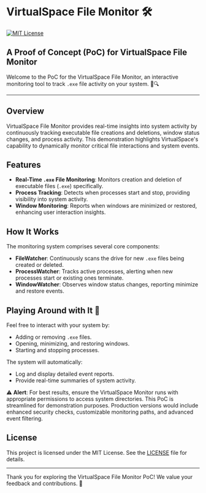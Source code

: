 # VirtualSpace File Monitor 🛠️

[![MIT License](https://img.shields.io/badge/License-MIT-yellow.svg)](LICENSE)

## A Proof of Concept (PoC) for VirtualSpace File Monitor

Welcome to the PoC for the VirtualSpace File Monitor, an interactive monitoring tool to track `.exe` file activity on your system. 📁🔍

---

## Overview

VirtualSpace File Monitor provides real-time insights into system activity by continuously tracking executable file creations and deletions, window status changes, and process activity. This demonstration highlights VirtualSpace's capability to dynamically monitor critical file interactions and system events.

## Features

* **Real-Time `.exe` File Monitoring**: Monitors creation and deletion of executable files (`.exe`) specifically.
* **Process Tracking**: Detects when processes start and stop, providing visibility into system activity.
* **Window Monitoring**: Reports when windows are minimized or restored, enhancing user interaction insights.

## How It Works

The monitoring system comprises several core components:

* **FileWatcher**: Continuously scans the drive for new `.exe` files being created or deleted.
* **ProcessWatcher**: Tracks active processes, alerting when new processes start or existing ones terminate.
* **WindowWatcher**: Observes window status changes, reporting minimize and restore events.

## Playing Around with It 🧪

Feel free to interact with your system by:

* Adding or removing `.exe` files.
* Opening, minimizing, and restoring windows.
* Starting and stopping processes.

The system will automatically:

* Log and display detailed event reports.
* Provide real-time summaries of system activity.

⚠️ **Alert**: For best results, ensure the VirtualSpace Monitor runs with appropriate permissions to access system directories. This PoC is streamlined for demonstration purposes. Production versions would include enhanced security checks, customizable monitoring paths, and advanced event filtering.

## License

This project is licensed under the MIT License. See the [LICENSE](LICENSE) file for details.

---

Thank you for exploring the VirtualSpace File Monitor PoC! We value your feedback and contributions. 🚀

